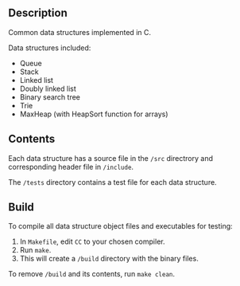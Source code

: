## Description

Common data structures implemented in C.

Data structures included:
- Queue
- Stack
- Linked list
- Doubly linked list
- Binary search tree
- Trie
- MaxHeap (with HeapSort function for arrays)

## Contents

Each data structure has a source file in the `/src` directrory and corresponding header file in `/include`.

The `/tests` directory contains a test file for each data structure.

## Build

To compile all data structure object files and executables for testing:
1. In `Makefile`, edit `CC` to your chosen compiler.
2. Run `make`.
3. This will create a `/build` directory with the binary files.

To remove `/build` and its contents, run `make clean`.
